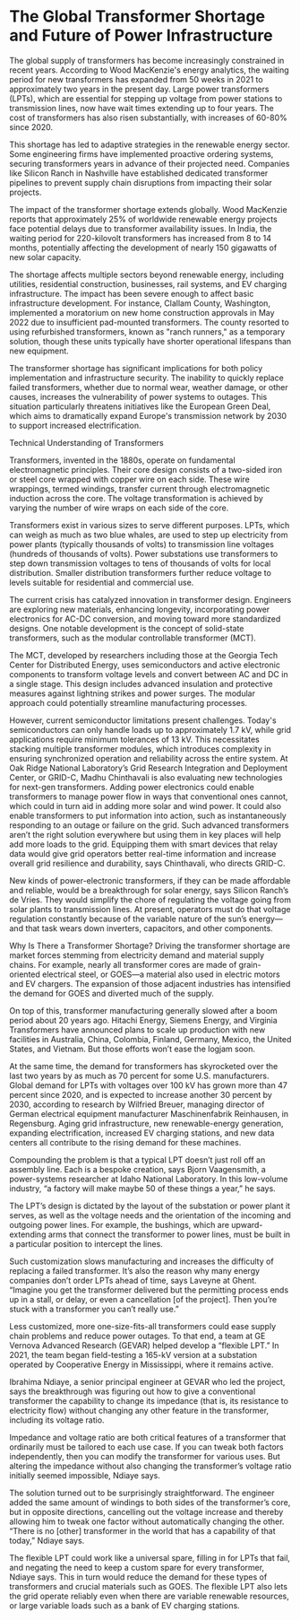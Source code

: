 # The Global Transformer Shortage and Future of Power Infrastructure

The global supply of transformers has become increasingly constrained in recent years. According to Wood MacKenzie's energy analytics, the waiting period for new transformers has expanded from 50 weeks in 2021 to approximately two years in the present day. Large power transformers (LPTs), which are essential for stepping up voltage from power stations to transmission lines, now have wait times extending up to four years. The cost of transformers has also risen substantially, with increases of 60-80% since 2020.

This shortage has led to adaptive strategies in the renewable energy sector. Some engineering firms have implemented proactive ordering systems, securing transformers years in advance of their projected need. Companies like Silicon Ranch in Nashville have established dedicated transformer pipelines to prevent supply chain disruptions from impacting their solar projects.

The impact of the transformer shortage extends globally. Wood MacKenzie reports that approximately 25% of worldwide renewable energy projects face potential delays due to transformer availability issues. In India, the waiting period for 220-kilovolt transformers has increased from 8 to 14 months, potentially affecting the development of nearly 150 gigawatts of new solar capacity.

The shortage affects multiple sectors beyond renewable energy, including utilities, residential construction, businesses, rail systems, and EV charging infrastructure. The impact has been severe enough to affect basic infrastructure development. For instance, Clallam County, Washington, implemented a moratorium on new home construction approvals in May 2022 due to insufficient pad-mounted transformers. The county resorted to using refurbished transformers, known as "ranch runners," as a temporary solution, though these units typically have shorter operational lifespans than new equipment.

The transformer shortage has significant implications for both policy implementation and infrastructure security. The inability to quickly replace failed transformers, whether due to normal wear, weather damage, or other causes, increases the vulnerability of power systems to outages. This situation particularly threatens initiatives like the European Green Deal, which aims to dramatically expand Europe's transmission network by 2030 to support increased electrification.

Technical Understanding of Transformers

Transformers, invented in the 1880s, operate on fundamental electromagnetic principles. Their core design consists of a two-sided iron or steel core wrapped with copper wire on each side. These wire wrappings, termed windings, transfer current through electromagnetic induction across the core. The voltage transformation is achieved by varying the number of wire wraps on each side of the core.

Transformers exist in various sizes to serve different purposes. LPTs, which can weigh as much as two blue whales, are used to step up electricity from power plants (typically thousands of volts) to transmission line voltages (hundreds of thousands of volts). Power substations use transformers to step down transmission voltages to tens of thousands of volts for local distribution. Smaller distribution transformers further reduce voltage to levels suitable for residential and commercial use.


The current crisis has catalyzed innovation in transformer design. Engineers are exploring new materials, enhancing longevity, incorporating power electronics for AC-DC conversion, and moving toward more standardized designs. One notable development is the concept of solid-state transformers, such as the modular controllable transformer (MCT).

The MCT, developed by researchers including those at the Georgia Tech Center for Distributed Energy, uses semiconductors and active electronic components to transform voltage levels and convert between AC and DC in a single stage. This design includes advanced insulation and protective measures against lightning strikes and power surges. The modular approach could potentially streamline manufacturing processes.

However, current semiconductor limitations present challenges. Today's semiconductors can only handle loads up to approximately 1.7 kV, while grid applications require minimum tolerances of 13 kV. This necessitates stacking multiple transformer modules, which introduces complexity in ensuring synchronized operation and reliability across the entire system.
At Oak Ridge National Laboratory’s Grid Research Integration and Deployment Center, or GRID-C, Madhu Chinthavali is also evaluating new technologies for next-gen transformers. Adding power electronics could enable transformers to manage power flow in ways that conventional ones cannot, which could in turn aid in adding more solar and wind power. It could also enable transformers to put information into action, such as instantaneously responding to an outage or failure on the grid. Such advanced transformers aren’t the right solution everywhere but using them in key places will help add more loads to the grid. Equipping them with smart devices that relay data would give grid operators better real-time information and increase overall grid resilience and durability, says Chinthavali, who directs GRID-C.

New kinds of power-electronic transformers, if they can be made affordable and reliable, would be a breakthrough for solar energy, says Silicon Ranch’s de Vries. They would simplify the chore of regulating the voltage going from solar plants to transmission lines. At present, operators must do that voltage regulation constantly because of the variable nature of the sun’s energy—and that task wears down inverters, capacitors, and other components.

Why Is There a Transformer Shortage?
Driving the transformer shortage are market forces stemming from electricity demand and material supply chains. For example, nearly all transformer cores are made of grain-oriented electrical steel, or GOES—a material also used in electric motors and EV chargers. The expansion of those adjacent industries has intensified the demand for GOES and diverted much of the supply.

On top of this, transformer manufacturing generally slowed after a boom period about 20 years ago. Hitachi Energy, Siemens Energy, and Virginia Transformers have announced plans to scale up production with new facilities in Australia, China, Colombia, Finland, Germany, Mexico, the United States, and Vietnam. But those efforts won’t ease the logjam soon.

At the same time, the demand for transformers has skyrocketed over the last two years by as much as 70 percent for some U.S. manufacturers. Global demand for LPTs with voltages over 100 kV has grown more than 47 percent since 2020, and is expected to increase another 30 percent by 2030, according to research by Wilfried Breuer, managing director of German electrical equipment manufacturer Maschinenfabrik Reinhausen, in Regensburg. Aging grid infrastructure, new renewable-energy generation, expanding electrification, increased EV charging stations, and new data centers all contribute to the rising demand for these machines.

Compounding the problem is that a typical LPT doesn’t just roll off an assembly line. Each is a bespoke creation, says Bjorn Vaagensmith, a power-systems researcher at Idaho National Laboratory. In this low-volume industry, “a factory will make maybe 50 of these things a year,” he says.

The LPT’s design is dictated by the layout of the substation or power plant it serves, as well as the voltage needs and the orientation of the incoming and outgoing power lines. For example, the bushings, which are upward-extending arms that connect the transformer to power lines, must be built in a particular position to intercept the lines.

Such customization slows manufacturing and increases the difficulty of replacing a failed transformer. It’s also the reason why many energy companies don’t order LPTs ahead of time, says Laveyne at Ghent. “Imagine you get the transformer delivered but the permitting process ends up in a stall, or delay, or even a cancellation [of the project]. Then you’re stuck with a transformer you can’t really use.”

Less customized, more one-size-fits-all transformers could ease supply chain problems and reduce power outages. To that end, a team at GE Vernova Advanced Research (GEVAR) helped develop a “flexible LPT.” In 2021, the team began field-testing a 165-kV version at a substation operated by Cooperative Energy in Mississippi, where it remains active.

Ibrahima Ndiaye, a senior principal engineer at GEVAR who led the project, says the breakthrough was figuring out how to give a conventional transformer the capability to change its impedance (that is, its resistance to electricity flow) without changing any other feature in the transformer, including its voltage ratio.

Impedance and voltage ratio are both critical features of a transformer that ordinarily must be tailored to each use case. If you can tweak both factors independently, then you can modify the transformer for various uses. But altering the impedance without also changing the transformer’s voltage ratio initially seemed impossible, Ndiaye says.

The solution turned out to be surprisingly straightforward. The engineer added the same amount of windings to both sides of the transformer’s core, but in opposite directions, cancelling out the voltage increase and thereby allowing him to tweak one factor without automatically changing the other. “There is no [other] transformer in the world that has a capability of that today,” Ndiaye says.

The flexible LPT could work like a universal spare, filling in for LPTs that fail, and negating the need to keep a custom spare for every transformer, Ndiaye says. This in turn would reduce the demand for these types of transformers and crucial materials such as GOES. The flexible LPT also lets the grid operate reliably even when there are variable renewable resources, or large variable loads such as a bank of EV charging stations.

